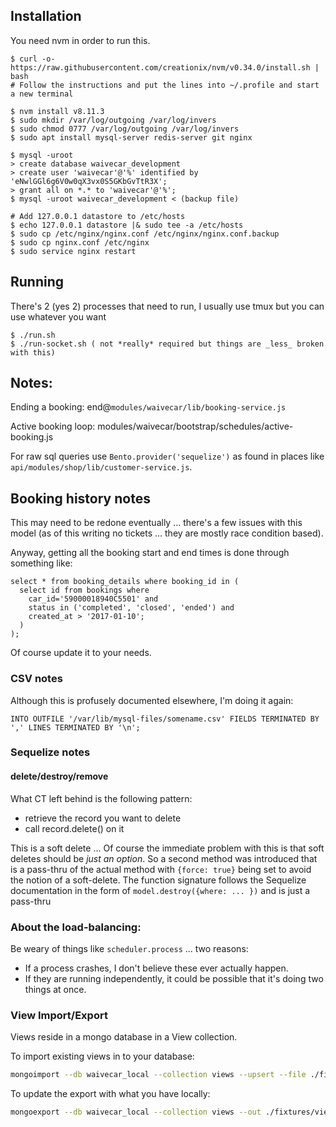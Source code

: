 ## Installation

You need nvm in order to run this. 

    $ curl -o- https://raw.githubusercontent.com/creationix/nvm/v0.34.0/install.sh | bash 
    # Follow the instructions and put the lines into ~/.profile and start a new terminal

    $ nvm install v8.11.3
    $ sudo mkdir /var/log/outgoing /var/log/invers
    $ sudo chmod 0777 /var/log/outgoing /var/log/invers
    $ sudo apt install mysql-server redis-server git nginx
     
    $ mysql -uroot
    > create database waivecar_development
    > create user 'waivecar'@'%' identified by 'eNwlGGl6g6V0w0qX3vx0S5GKbGvTtR3X';
    > grant all on *.* to 'waivecar'@'%';
    $ mysql -uroot waivecar_development < (backup file)

    # Add 127.0.0.1 datastore to /etc/hosts 
    $ echo 127.0.0.1 datastore |& sudo tee -a /etc/hosts
    $ sudo cp /etc/nginx/nginx.conf /etc/nginx/nginx.conf.backup
    $ sudo cp nginx.conf /etc/nginx
    $ sudo service nginx restart

## Running

There's 2 (yes 2) processes that need to run, I usually use tmux but you can use whatever you want

    $ ./run.sh
    $ ./run-socket.sh ( not *really* required but things are _less_ broken with this)

## Notes:

Ending a booking: end@`modules/waivecar/lib/booking-service.js`

Active booking loop: modules/waivecar/bootstrap/schedules/active-booking.js

For raw sql queries use `Bento.provider('sequelize')` as found in places like `api/modules/shop/lib/customer-service.js`.

## Booking history notes

This may need to be redone eventually ... there's a few issues with this model (as of this writing no tickets ... they are mostly race condition based).


Anyway, getting all the booking start and end times is done through something like:

    select * from booking_details where booking_id in (
      select id from bookings where 
        car_id='59000018940C5501' and 
        status in ('completed', 'closed', 'ended') and 
        created_at > '2017-01-10';
      )
    );

Of course update it to your needs.

### CSV notes

Although this is profusely documented elsewhere, I'm doing it again:


    INTO OUTFILE '/var/lib/mysql-files/somename.csv' FIELDS TERMINATED BY ',' LINES TERMINATED BY '\n';


### Sequelize notes

#### delete/destroy/remove

What CT left behind is the following pattern:

 * retrieve the record you want to delete
 * call record.delete() on it

This is a soft delete ... Of course the immediate problem with this is that soft deletes should be *just an option*. So a second method was introduced that
is a pass-thru of the actual method with `{force: true}` being set to avoid the notion of a soft-delete. The function signature follows the Sequelize 
documentation in the form of `model.destroy({where: ... })` and is just a pass-thru

### About the load-balancing:

Be weary of things like `scheduler.process` ... two reasons:

  * If a process crashes, I don't believe these ever actually happen.
  * If they are running independently, it could be possible that it's doing two things at once.

### View Import/Export

Views reside in a mongo database in a View collection.

To import existing views in to your database:

```sh
mongoimport --db waivecar_local --collection views --upsert --file ./fixtures/views.json
```

To update the export with what you have locally:

```sh
mongoexport --db waivecar_local --collection views --out ./fixtures/views.json
```
